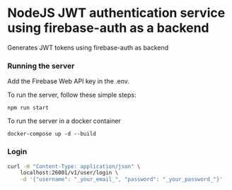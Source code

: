 # NodeJS JWT authentication service using firebase-auth as a backend

Generates JWT tokens using firebase-auth as backend


### Running the server

Add the Firebase Web API key in the .env. 

To run the server, follow these simple steps:

```
npm run start
```

To run the server in a docker container
```
docker-compose up -d --build
```

### Login

```bash
curl -H "Content-Type: application/json" \
    localhost:26001/v1/user/login \
    -d '{"username": "_your_email_", "password": "_your_password_"}'
```


